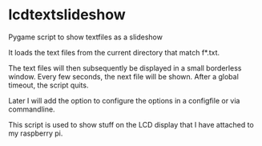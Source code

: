 # lcdtextslideshow
Pygame script to show textfiles as a slideshow

It loads the text files from the current directory that match f\*.txt.

The text files will then subsequently be displayed in a small borderless
window. Every few seconds, the next file will be shown. After a global
timeout, the script quits.

Later I will add the option to configure the options in a configfile or
via commandline.

This script is used to show stuff on the LCD display that I have attached
to my raspberry pi.

